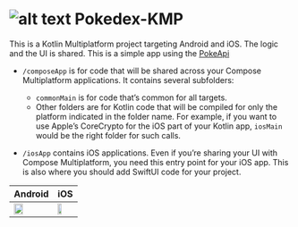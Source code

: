 # ![alt text](https://github.com/jose-artacho/Pokedex-KMP/assets/13620416/d2878cf8-458a-4148-99ba-9be55b7187a1) Pokedex-KMP

This is a Kotlin Multiplatform project targeting Android and iOS. 
The logic and the UI is shared. This is a simple app using the [PokeApi](https://pokeapi.co/docs/v2)

* `/composeApp` is for code that will be shared across your Compose Multiplatform applications.
  It contains several subfolders:
  - `commonMain` is for code that’s common for all targets.
  - Other folders are for Kotlin code that will be compiled for only the platform indicated in the folder name.
    For example, if you want to use Apple’s CoreCrypto for the iOS part of your Kotlin app,
    `iosMain` would be the right folder for such calls.

* `/iosApp` contains iOS applications. Even if you’re sharing your UI with Compose Multiplatform, 
  you need this entry point for your iOS app. This is also where you should add SwiftUI code for your project.

| Android       | iOS           |
| ------------- | ------------- |
|<img src="https://github.com/jose-artacho/Pokedex-KMP/assets/13620416/1d2a6d9d-c2ea-46f0-8e37-07638d18fb7b" width="50%">|<img src="https://github.com/jose-artacho/Pokedex-KMP/assets/13620416/1cae1f8f-74c8-4d7f-bfa8-fdde2a0d6162" width="50%">|
